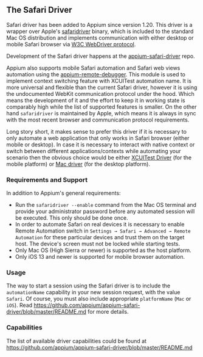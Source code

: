 ## The Safari Driver

Safari driver has been added to Appium since version 1.20. This driver
is a wrapper over Apple's [safaridriver](https://developer.apple.com/documentation/webkit/testing_with_webdriver_in_safari?language=objc)
binary, which is included to the standard Mac OS distribution and implements communication with either
desktop or mobile Safari browser via [W3C WebDriver protocol](https://www.w3.org/TR/webdriver/).

Development of the Safari driver happens at the
[appium-safari-driver](https://github.com/appium/appium-safari-driver)
repo.

Appium also supports mobile Safari automation and Safari web views automation using the
[appium-remote-debugger](https://github.com/appium/appium-remote-debugger). This module is
used to implement context switching feature with XCUITest automation name. It is more universal
and flexible than the current Safari driver, however it is using the undocumented WebKit communication
protocol under the hood. Which means the development of it and the effort to keep it in working state
is comparably high while the list of supported features is smaller. On the other hand `safaridriver`
is maintained by Apple, which means it is always in sync with the most recent browser
and communication protocol requirements.

Long story short, it makes sense to prefer this driver if it is necessary to only automate
a web application that only works in Safari browser (either mobile or desktop). In case it is necessary to interact with native context or switch between different applications/contexts while automating your scenario
then the obvious choice would be either [XCUITest Driver](/docs/en/drivers/ios-xcuitest.md)
(for the mobile platform) or [Mac driver](/docs/en/drivers/mac.md) (for the desktop platform).

### Requirements and Support

In addition to Appium's general requirements:

* Run the `safaridriver --enable` command from the Mac OS terminal and provide your administrator password before any automated session will be executed. This only should be done once.
* In order to automate Safari on real devices it is necessary to enable Remote Automation switch in `Settings → Safari → Advanced → Remote Automation` for these particular devices and trust them on the target host. The device's screen must not be locked while starting tests.
* Only Mac OS (High Sierra or newer) is supported as the host platform.
* Only iOS 13 and newer is supported for mobile browser automation.

### Usage

The way to start a session using the Safari driver is to include the
`automationName` capability in your new session request, with
the value `Safari`. Of course, you must also include appropriate
`platformName` (`Mac` or `iOS`). Read
https://github.com/appium/appium-safari-driver/blob/master/README.md for
more details.

### Capabilities

The list of available driver capabilities could be found at
https://github.com/appium/appium-safari-driver/blob/master/README.md

